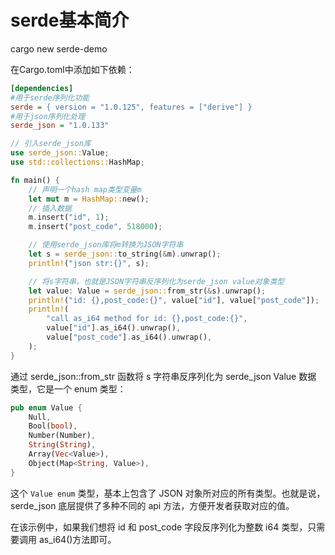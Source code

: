 # serde基本简介

cargo new serde-demo

在Cargo.toml中添加如下依赖：
```ini
[dependencies]
#用于serde序列化功能
serde = { version = "1.0.125", features = ["derive"] }
#用于json序列化处理
serde_json = "1.0.133"
```

```rust
// 引入serde_json库
use serde_json::Value;
use std::collections::HashMap;

fn main() {
    // 声明一个hash map类型变量m
    let mut m = HashMap::new();
    // 插入数据
    m.insert("id", 1);
    m.insert("post_code", 518000);

    // 使用serde_json库将m转换为JSON字符串
    let s = serde_json::to_string(&m).unwrap();
    println!("json str:{}", s);

    // 将s字符串，也就是JSON字符串反序列化为serde_json value对象类型
    let value: Value = serde_json::from_str(&s).unwrap();
    println!("id: {},post_code:{}", value["id"], value["post_code"]);
    println!(
        "call as_i64 method for id: {},post_code:{}",
        value["id"].as_i64().unwrap(),
        value["post_code"].as_i64().unwrap(),
    );
}
```

通过 serde_json::from_str 函数将 s 字符串反序列化为 serde_json Value 数据
类型，它是一个 enum 类型：
```rust
pub enum Value {
    Null,
    Bool(bool), 
    Number(Number),
    String(String),
    Array(Vec<Value>),
    Object(Map<String, Value>),
}
```

这个 `Value enum` 类型，基本上包含了 JSON 对象所对应的所有类型。也就是说，
serde_json 底层提供了多种不同的 api 方法，方便开发者获取对应的值。

在该示例中，如果我们想将 id 和 post_code 字段反序列化为整数 i64 类型，只需
要调用 as_i64()方法即可。
